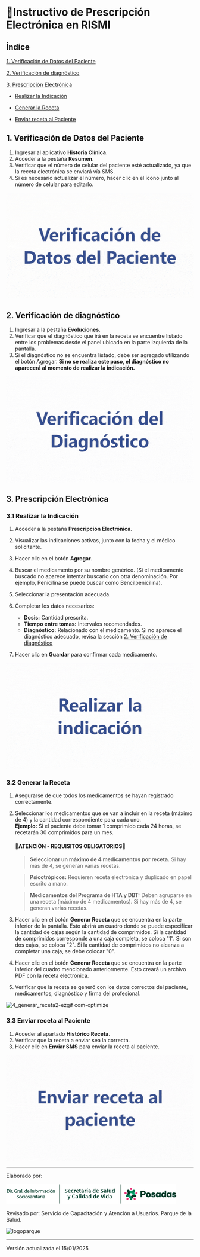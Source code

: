 # 📝**Instructivo de Prescripción Electrónica en RISMI**
## Índice

[1. Verificación de Datos del Paciente](#1-verificación-de-datos-del-paciente)

[2. Verificación de diagnóstico](#2-verificación-de-diagnóstico)

[3. Prescripción Electrónica](#3-prescripción-electrónica)

   - [Realizar la Indicación](#31-realizar-la-indicación)
   
   - [Generar la Receta](#32-generar-la-receta)
   
   - [Enviar receta al Paciente](#33-enviar-receta-al-paciente)

## **1. Verificación de Datos del Paciente**
1. Ingresar al aplicativo **Historia Clínica**.
2. Acceder a la pestaña **Resumen**.
3. Verificar que el número de celular del paciente esté actualizado, ya que la receta electrónica se enviará vía SMS.
4. Si es necesario actualizar el número, hacer clic en el ícono junto al número de celular para editarlo.

![1_verificar_paciente2-ezgif com-optimize](https://github.com/ssycdv/receta_electronica/raw/main/img/1_verificar_paciente.gif)

## **2. Verificación de diagnóstico**
1. Ingresar a la pestaña **Evoluciones**.
2. Verificar que el diagnóstico que irá en la receta se encuentre listado entre los problemas desde el panel ubicado en la parte izquierda de la pantalla.
3. Si el diagnóstico no se encuentra listado, debe ser agregado utilizando el botón Agregar. **Si no se realiza este paso, el diagnóstico no aparecerá al momento de realizar la indicación.**

![2_verificar_diagnostico2-ezgif com-optimize](https://github.com/ssycdv/receta_electronica/raw/main/img/2_verificar_diagnostico.gif)

## **3. Prescripción Electrónica**
### **3.1 Realizar la Indicación**
1. Acceder a la pestaña **Prescripción Electrónica**.
2. Visualizar las indicaciones activas, junto con la fecha y el médico solicitante.
3. Hacer clic en el botón **Agregar**.
4. Buscar el medicamento por su nombre genérico. (Si el medicamento buscado no aparece intentar buscarlo con otra denominación. Por ejemplo, Penicilina se puede buscar como Bencilpenicilina).
5. Seleccionar la presentación adecuada.
6. Completar los datos necesarios:
   - **Dosis:** Cantidad prescrita.
   - **Tiempo entre tomas:** Intervalos recomendados.
   - **Diagnóstico:** Relacionado con el medicamento. Si no aparece el diagnóstico adecuado, revisa la sección [2. Verificación de diagnóstico](#2-verificación-de-diagnóstico)

7. Hacer clic en **Guardar** para confirmar cada medicamento.

![3_indicacion2-ezgif com-optimize](https://github.com/ssycdv/receta_electronica/raw/main/img/3_indicacion.gif)

### **3.2 Generar la Receta**
1. Asegurarse de que todos los medicamentos se hayan registrado correctamente.
2. Seleccionar los medicamentos que se van a incluir en la receta (máximo de 4) y la cantidad correspondiente para cada uno.  
   **Ejemplo:** Si el paciente debe tomar 1 comprimido cada 24 horas, se recetarán 30 comprimidos para un mes.
   #### 🔴**ATENCIÓN - REQUISITOS OBLIGATORIOS**🔴
   > **Seleccionar un máximo de 4 medicamentos por receta.** Si hay más de 4, se generan varias recetas.

   > **Psicotrópicos:** Requieren receta electrónica y duplicado en papel escrito a mano.

   > **Medicamentos del Programa de HTA y DBT:** Deben agruparse en una receta (máximo de 4 medicamentos). Si hay más de 4, se generan varias recetas.

4. Hacer clic en el botón **Generar Receta** que se encuentra en la parte inferior de la pantalla. Esto abrirá un cuadro donde se puede especificar la cantidad de cajas según la cantidad de comprimidos. Si la cantidad de comprimidos corresponde a una caja completa, se coloca "1". Si son dos cajas, se coloca "2". Si la cantidad de comprimidos no alcanza a completar una caja, se debe colocar "0".
5. Hacer clic en el botón **Generar Receta** que se encuentra en la parte inferior del cuadro mencionado anteriormente. Esto creará un archivo PDF con la receta electrónica.
6. Verificar que la receta se generó con los datos correctos del paciente, medicamentos, diagnóstico y firma del profesional.

![4_generar_receta2-ezgif com-optimize](https://github.com/ssycdv/receta_electronica/raw/main/img/4_generar_receta_cajas.gif)

### **3.3 Enviar receta al Paciente**
1. Acceder al apartado **Histórico Receta**.
2. Verificar que la receta a enviar sea la correcta.
3. Hacer clic en **Enviar SMS** para enviar la receta al paciente.

![5_enviarsms2-ezgif com-optimize](https://github.com/ssycdv/receta_electronica/raw/main/img/5_enviarsms.gif)

---

Elaborado por:

![HRecurso 1-100](https://github.com/ssycdv/receta_electronica/raw/main/img/banner1x.png)

Revisado por: Servicio de Capacitación y Atención a Usuarios. Parque de la Salud.

![logoparque](https://github.com/user-attachments/assets/94dae9d0-c633-4028-9248-8fc807c1f069)

---

Versión actualizada el 15/01/2025


